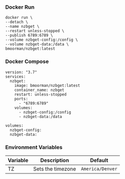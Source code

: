 ### Docker Run
```
docker run \
--detach \
--name nzbget \
--restart unless-stopped \
--publish 6789:6789 \
--volume nzbget-config:/config \
--volume nzbget-data:/data \
bmoorman/nzbget:latest
```

### Docker Compose
```
version: "3.7"
services:
  nzbget:
    image: bmoorman/nzbget:latest
    container_name: nzbget
    restart: unless-stopped
    ports:
      - "6789:6789"
    volumes:
      - nzbget-config:/config
      - nzbget-data:/data

volumes:
  nzbget-config:
  nzbget-data:
```

### Environment Variables
|Variable|Description|Default|
|--------|-----------|-------|
|TZ|Sets the timezone|`America/Denver`|
